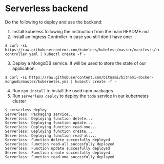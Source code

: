# Serverless backend

Do the following to deploy and use the backend:

1. Install kubeless following the instruction from the main README.md
2. Install an Ingress Controller in case you still don't have one:
```
$ curl -sL https://raw.githubusercontent.com/kubeless/kubeless/master/manifests/ingress/ingress-controller.yaml | kubectl create -f - 
```
3. Deploy a MongoDB service. It will be used to store the state of our application:
```console
$ curl -sL https://raw.githubusercontent.com/bitnami/bitnami-docker-mongodb/master/kubernetes.yml | kubectl create -f -
```
4. Run `npm install` to install the used npm packages
3. Run `serverless deploy` to deploy the `todo` service in our kubernetes cluster
```console
$ serverless deploy
Serverless: Packaging service...
Serverless: Deploying function delete...
Serverless: Deploying function update...
Serverless: Deploying function read-one...
Serverless: Deploying function create...
Serverless: Deploying function read-all...
Serverless: Function delete succesfully deployed
Serverless: Function read-all succesfully deployed
Serverless: Function update succesfully deployed
Serverless: Function create succesfully deployed
Serverless: Function read-one succesfully deployed
```